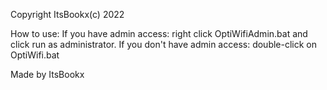 Copyright ItsBookx(c) 2022

How to use:
If you have admin access: right click OptiWifiAdmin.bat and click run as administrator.
If you don't have admin access: double-click on OptiWifi.bat


Made by ItsBookx